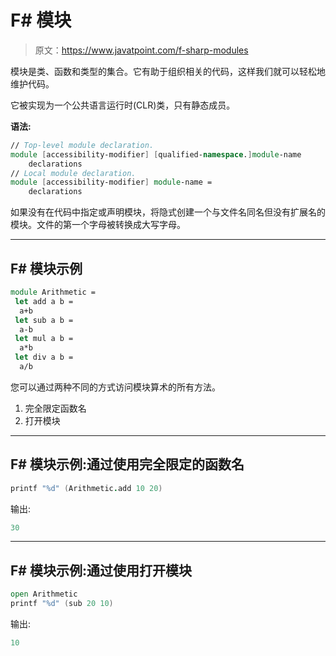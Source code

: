 # F# 模块

> 原文：<https://www.javatpoint.com/f-sharp-modules>

模块是类、函数和类型的集合。它有助于组织相关的代码，这样我们就可以轻松地维护代码。

它被实现为一个公共语言运行时(CLR)类，只有静态成员。

**语法:**

```fsharp
// Top-level module declaration.
module [accessibility-modifier] [qualified-namespace.]module-name
	declarations
// Local module declaration.
module [accessibility-modifier] module-name =
    declarations

```

如果没有在代码中指定或声明模块，将隐式创建一个与文件名同名但没有扩展名的模块。文件的第一个字母被转换成大写字母。

* * *

## F# 模块示例

```fsharp
module Arithmetic = 
 let add a b =
  a+b
 let sub a b =
  a-b
 let mul a b = 
  a*b
 let div a b =
  a/b

```

您可以通过两种不同的方式访问模块算术的所有方法。

1.  完全限定函数名
2.  打开模块

* * *

## F# 模块示例:通过使用完全限定的函数名

```fsharp
printf "%d" (Arithmetic.add 10 20)

```

输出:

```fsharp
30

```

* * *

## F# 模块示例:通过使用打开模块

```fsharp
open Arithmetic
printf "%d" (sub 20 10)

```

输出:

```fsharp
10

```